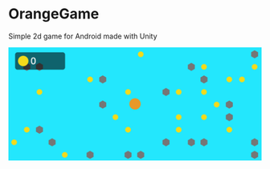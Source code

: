 # OrangeGame
Simple 2d game for Android made with Unity

![alt text](https://github.com/Bow0Tie/OrangeGame/blob/main/GitImages/Screenshot_20221021-235433.jpg?raw=true)
